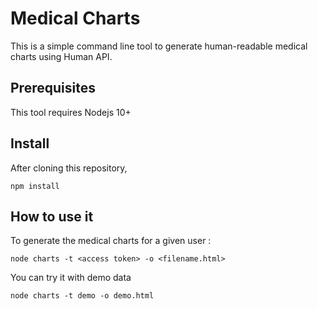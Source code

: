 # Medical Charts

This is a simple command line tool to generate human-readable medical charts using Human API.

## Prerequisites

This tool requires Nodejs 10+

## Install

After cloning this repository,

```
npm install
```

## How to use it

To generate the medical charts for a given user :

```
node charts -t <access token> -o <filename.html>
```

You can try it with demo data

```
node charts -t demo -o demo.html
```
